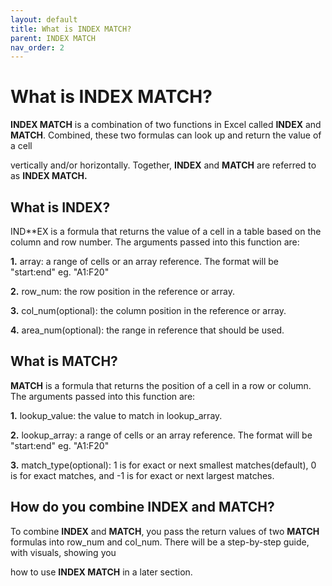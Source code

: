 ```yaml
---
layout: default
title: What is INDEX MATCH?
parent: INDEX MATCH
nav_order: 2
---
```


# What is INDEX MATCH?

**INDEX MATCH** is a combination of two functions in Excel called **INDEX** and **MATCH**. Combined, these two formulas can look up and return the value of a cell

vertically and/or horizontally. Together, **INDEX** and **MATCH** are referred to as **INDEX MATCH.**

## What is INDEX?

IND**EX is a formula that returns the value of a cell in a table based on the column and row number. The arguments passed into this function are:

**1.** array: a range of cells or an array reference. The format will be "start:end" eg. "A1:F20"

**2.** row_num: the row position in the reference or array.

**3.** col_num(optional): the column position in the reference or array.

**4.** area_num(optional): the range in reference that should be used.

## What is MATCH?

**MATCH** is a formula that returns the position of a cell in a row or column. The arguments passed into this function are:

**1.** lookup_value: the value to match in lookup_array.

**2.** lookup_array: a range of cells or an array reference. The format will be "start:end" eg. "A1:F20"

**3.** match_type(optional): 1 is for exact or next smallest matches(default), 0 is for exact matches, and -1 is for exact or next largest matches.

## How do you combine INDEX and MATCH?

To combine **INDEX** and **MATCH**, you pass the return values of two **MATCH** formulas into row_num and col_num. There will be a step-by-step guide, with visuals, showing you

how to use **INDEX MATCH** in a later section.
